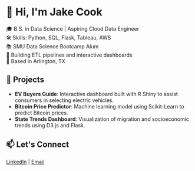 # 👋 Hi, I'm Jake Cook

🎓 B.S. in Data Science | Aspiring Cloud Data Engineer  
🛠️ Skills: Python, SQL, Flask, Tableau, AWS  
📚 SMU Data Science Bootcamp Alum  
🚀 Building ETL pipelines and interactive dashboards  
📍 Based in Arlington, TX

## 🔧 Projects

- **EV Buyers Guide**: Interactive dashboard built with R Shiny to assist consumers in selecting electric vehicles.
- **Bitcoin Price Predictor**: Machine learning model using Scikit-Learn to predict Bitcoin prices.
- **State Trends Dashboard**: Visualization of migration and socioeconomic trends using D3.js and Flask.

## 📫 Let's Connect

[LinkedIn](https://www.linkedin.com/in/jakedcook/) | [Email](mailto:jakedcook6@gmail.com)

<!--
**jakedcook/jakedcook** is a ✨ _special_ ✨ repository because its `README.md` (this file) appears on your GitHub profile.

Here are some ideas to get you started:

- 🔭 I’m currently working on ...
- 🌱 I’m currently learning ...
- 👯 I’m looking to collaborate on ...
- 🤔 I’m looking for help with ...
- 💬 Ask me about ...
- 📫 How to reach me: ...
- 😄 Pronouns: ...
- ⚡ Fun fact: ...
-->
